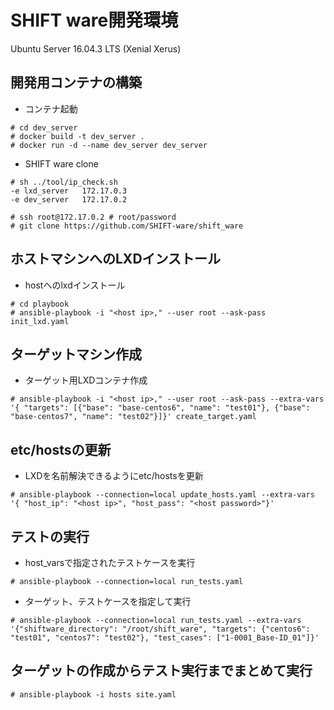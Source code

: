 # SHIFT ware開発環境
Ubuntu Server 16.04.3 LTS (Xenial Xerus)



## 開発用コンテナの構築

- コンテナ起動

```
# cd dev_server
# docker build -t dev_server .
# docker run -d --name dev_server dev_server
```
- SHIFT ware clone

```
# sh ../tool/ip_check.sh
-e lxd_server   172.17.0.3
-e dev_server   172.17.0.2

# ssh root@172.17.0.2 # root/password
# git clone https://github.com/SHIFT-ware/shift_ware
```

## ホストマシンへのLXDインストール

- hostへのlxdインストール

```
# cd playbook
# ansible-playbook -i "<host ip>," --user root --ask-pass init_lxd.yaml
```

## ターゲットマシン作成

- ターゲット用LXDコンテナ作成

```
# ansible-playbook -i "<host ip>," --user root --ask-pass --extra-vars '{ "targets": [{"base": "base-centos6", "name": "test01"}, {"base": "base-centos7", "name": "test02"}]}' create_target.yaml
```

## etc/hostsの更新

- LXDを名前解決できるようにetc/hostsを更新

```
# ansible-playbook --connection=local update_hosts.yaml --extra-vars '{ "host_ip": "<host ip>", "host_pass": "<host password>"}'
```

## テストの実行

- host_varsで指定されたテストケースを実行

```
# ansible-playbook --connection=local run_tests.yaml

```

- ターゲット、テストケースを指定して実行

```
# ansible-playbook --connection=local run_tests.yaml --extra-vars '{"shiftware_directory": "/root/shift_ware", "targets": {"centos6": "test01", "centos7": "test02"}, "test_cases": ["1-0001_Base-ID_01"]}'
```


## ターゲットの作成からテスト実行までまとめて実行

```
# ansible-playbook -i hosts site.yaml
```


